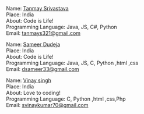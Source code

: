 Name: [Tanmay Srivastava](https://github.com/Tanmay17)<br/>
Place: India<br/>
About: Code is Life!<br/>
Programming Language: Java, JS, C#, Python<br/>
Email: tanmays321@gmail.com<br/>

Name: [Sameer Dudeja](https://github.com/sameer-dudeja)<br/>
Place: India<br/>
About: Code is Life!<br/>
Programming Language: Java, JS, C, Python ,html ,css<br/>
Email: dsameer33@gmail.com<br/>

Name: [Vinay singh](https://github.com/vinay2214)<br/>
Place: India<br/>
About: Love to coding!<br/>
Programming Language:   C, Python ,html ,css,Php<br/>
Email: svinaykumar70@gmail.com
		
		